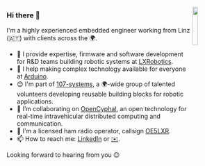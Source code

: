 <a href="https://www.lxrobotics.com/"><img align="right" src="https://www.lxrobotics.com/wp-content/uploads/2022/09/LXRobotics_Logo_white_on_grey-L-250.png" width="15%"></a>
### Hi there 👋

I'm a highly experienced embedded engineer working from Linz (:austria:) with clients across the :earth_africa:.

* :robot: I provide expertise, firmware and software development for R&D teams building robotic systems at [LXRobotics](https://www.lxrobotics.com).
* :star_struck: I help making complex technology available for everyone at [Arduino](https://github.com/arduino).
* :blush: I'm part of [107-systems](https://107-systems.org/), a :earth_africa:-wide group of talented volunteers developing reusable building blocks for robotic applications.
* :muscle: I’m collaborating on [OpenCyphal](https://opencyphal.org/), an open technology for real-time intravehicular distributed computing and communication.
* :satellite: I'm a licensed ham radio operator, callsign [OE5LXR](https://oe5lxr.at/).
* :mailbox: How to reach me: [LinkedIn](https://www.linkedin.com/in/alexanderentinger/) or [:envelope:](mailto:consulting@lxrobotics.com).

Looking forward to hearing from you :wink:
